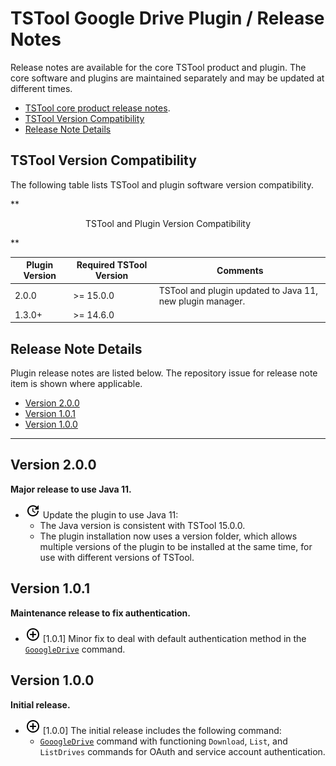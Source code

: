 # TSTool Google Drive Plugin / Release Notes #

Release notes are available for the core TSTool product and plugin.
The core software and plugins are maintained separately and may be updated at different times.

*   [TSTool core product release notes](http://opencdss.state.co.us/tstool/latest/doc-user/appendix-release-notes/release-notes/).
*   [TSTool Version Compatibility](#tstool-version-compatibility)
*   [Release Note Details](#release-note-details)

## TSTool Version Compatibility ##

The following table lists TSTool and plugin software version compatibility.

**<p style="text-align: center;">
TSTool and Plugin Version Compatibility
</p>**

| **Plugin Version** | **Required TSTool Version** | **Comments** |
| -- | -- | -- |
| 2.0.0 | >=  15.0.0 | TSTool and plugin updated to Java 11, new plugin manager. |
| 1.3.0+ | >= 14.6.0 | |

## Release Note Details ##

Plugin release notes are listed below.
The repository issue for release note item is shown where applicable.

*   [Version 2.0.0](#version-200)
*   [Version 1.0.1](#version-101)
*   [Version 1.0.0](#version-100)

----------

## Version 2.0.0 ##

**Major release to use Java 11.**

*   ![change](change.png) Update the plugin to use Java 11:
    +   The Java version is consistent with TSTool 15.0.0.
    *   The plugin installation now uses a version folder,
        which allows multiple versions of the plugin to be installed at the same time,
        for use with different versions of TSTool.

## Version 1.0.1 ##

**Maintenance release to fix authentication.**

*   ![new](new.png) [1.0.1] Minor fix to deal with default authentication method in the
    [`GooogleDrive`](../command-ref/GoogleDrive/GoogleDrive.md) command.

## Version 1.0.0 ##

**Initial release.**

*   ![new](new.png) [1.0.0] The initial release includes the following command:
    +   [`GooogleDrive`](../command-ref/GoogleDrive/GoogleDrive.md) command with functioning `Download`, `List`, and `ListDrives` commands
        for OAuth and service account authentication.

